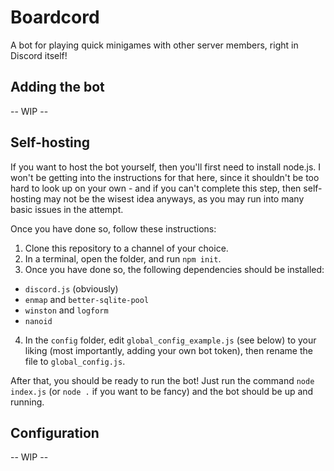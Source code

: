 # Boardcord
A bot for playing quick minigames with other server members, right in Discord itself!

## Adding the bot
-- WIP --

## Self-hosting
If you want to host the bot yourself, then you'll first need to install node.js. I won't be getting into the instructions for that here, since it shouldn't be too hard to look up on your own - and if you can't complete this step, then self-hosting may not be the wisest idea anyways, as you may run into many basic issues in the attempt.

Once you have done so, follow these instructions:
1. Clone this repository to a channel of your choice.
2. In a terminal, open the folder, and run `npm init`.
3. Once you have done so, the following dependencies should be installed:
 * `discord.js` (obviously)
 * `enmap` and `better-sqlite-pool`
 * `winston` and `logform`
 * `nanoid`
4. In the `config` folder, edit `global_config_example.js` (see below) to your liking (most importantly, adding your own bot token), then rename the file to `global_config.js`.

After that, you should be ready to run the bot! Just run the command `node index.js` (or `node .` if you want to be fancy) and the bot should be up and running.

## Configuration
-- WIP --
